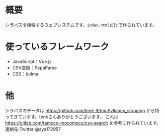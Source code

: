 # 概要

シラバスを検索するウェブシステムです。`index.html`だけで作られています。

# 使っているフレームワーク

- JavaScript：Vue.js
- CSV変換：PapaParse
- CSS：bulma

# 他
シラバスのデータは https://github.com/tenk-9/tmuSyllabus_scraping から持ってきています。tenkさんありがとうございます。
これは https://gitlab.com/tamoco-mocomoco/csv-search を参考に作られています。
連絡先:Twitter @aya172957
